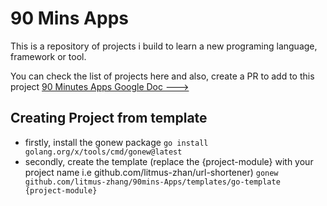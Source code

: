 # 90 Mins Apps

This is a repository of projects i build to learn a new programing language, framework or tool.


You can check the list of projects here and also, create a PR to add to this project
[90 Minutes Apps Google Doc --->](https://docs.google.com/document/d/1FF1RBc5Y7RCZKvABJCji9TpcYy3miawrV_C-NHHzREA/edit?usp=sharing)


## Creating Project from template
- firstly, install the gonew package
`go install golang.org/x/tools/cmd/gonew@latest`
- secondly, create the template (replace the {project-module} with your project name i.e github.com/litmus-zhan/url-shortener)
`gonew github.com/litmus-zhang/90mins-Apps/templates/go-template  {project-module}`